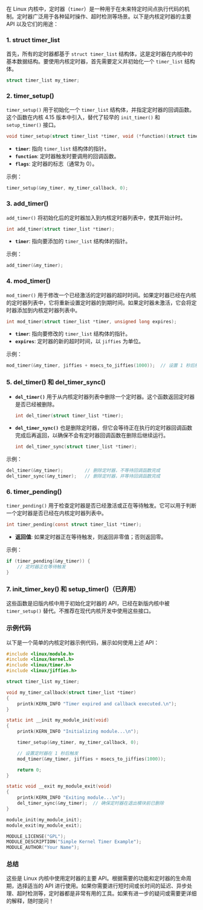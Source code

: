 在 Linux 内核中，定时器（`timer`）是一种用于在未来特定时间点执行代码的机制。定时器广泛用于各种延时操作、超时检测等场景。以下是内核定时器的主要 API 以及它们的用途：

### 1. **struct timer_list**

首先，所有的定时器都基于 `struct timer_list` 结构体，这是定时器在内核中的基本数据结构。要使用内核定时器，首先需要定义并初始化一个 `timer_list` 结构体。

```c
struct timer_list my_timer;
```

### 2. **timer_setup()**

`timer_setup()` 用于初始化一个 `timer_list` 结构体，并指定定时器的回调函数。这个函数在内核 4.15 版本中引入，替代了较早的 `init_timer()` 和 `setup_timer()` 接口。

```c
void timer_setup(struct timer_list *timer, void (*function)(struct timer_list *), unsigned int flags);
```

- **`timer`**: 指向 `timer_list` 结构体的指针。
- **`function`**: 定时器触发时要调用的回调函数。
- **`flags`**: 定时器的标志（通常为 0）。

示例：
```c
timer_setup(&my_timer, my_timer_callback, 0);
```

### 3. **add_timer()**

`add_timer()` 将初始化后的定时器加入到内核定时器列表中，使其开始计时。

```c
int add_timer(struct timer_list *timer);
```

- **`timer`**: 指向要添加的 `timer_list` 结构体的指针。

示例：
```c
add_timer(&my_timer);
```

### 4. **mod_timer()**

`mod_timer()` 用于修改一个已经激活的定时器的超时时间。如果定时器已经在内核的定时器列表中，它将重新设置定时器的到期时间。如果定时器未激活，它会将定时器添加到内核定时器列表中。

```c
int mod_timer(struct timer_list *timer, unsigned long expires);
```

- **`timer`**: 指向要修改的 `timer_list` 结构体的指针。
- **`expires`**: 定时器的新的超时时间，以 `jiffies` 为单位。

示例：
```c
mod_timer(&my_timer, jiffies + msecs_to_jiffies(1000));  // 设置 1 秒后触发
```

### 5. **del_timer() 和 del_timer_sync()**

- **`del_timer()`** 用于从内核定时器列表中删除一个定时器。这个函数返回定时器是否已经被删除。

  ```c
  int del_timer(struct timer_list *timer);
  ```

- **`del_timer_sync()`** 也是删除定时器，但它会等待正在执行的定时器回调函数完成后再返回，以确保不会有定时器回调函数在删除后继续运行。

  ```c
  int del_timer_sync(struct timer_list *timer);
  ```

示例：
```c
del_timer(&my_timer);        // 删除定时器，不等待回调函数完成
del_timer_sync(&my_timer);   // 删除定时器，并等待回调函数完成
```

### 6. **timer_pending()**

`timer_pending()` 用于检查定时器是否已经激活或正在等待触发。它可以用于判断一个定时器是否已经在内核定时器列表中。

```c
int timer_pending(const struct timer_list *timer);
```

- **返回值**: 如果定时器正在等待触发，则返回非零值；否则返回零。

示例：
```c
if (timer_pending(&my_timer)) {
    // 定时器正在等待触发
}
```

### 7. **init_timer_key() 和 setup_timer()**（已弃用）

这些函数是旧版内核中用于初始化定时器的 API，已经在新版内核中被 `timer_setup()` 替代。不推荐在现代内核开发中使用这些接口。

### 示例代码

以下是一个简单的内核定时器示例代码，展示如何使用上述 API：

```c
#include <linux/module.h>
#include <linux/kernel.h>
#include <linux/timer.h>
#include <linux/jiffies.h>

struct timer_list my_timer;

void my_timer_callback(struct timer_list *timer)
{
    printk(KERN_INFO "Timer expired and callback executed.\n");
}

static int __init my_module_init(void)
{
    printk(KERN_INFO "Initializing module...\n");

    timer_setup(&my_timer, my_timer_callback, 0);

    // 设置定时器在 1 秒后触发
    mod_timer(&my_timer, jiffies + msecs_to_jiffies(1000));

    return 0;
}

static void __exit my_module_exit(void)
{
    printk(KERN_INFO "Exiting module...\n");
    del_timer_sync(&my_timer);  // 确保定时器在退出模块前已删除
}

module_init(my_module_init);
module_exit(my_module_exit);

MODULE_LICENSE("GPL");
MODULE_DESCRIPTION("Simple Kernel Timer Example");
MODULE_AUTHOR("Your Name");
```

### 总结

这些是 Linux 内核中使用定时器的主要 API。根据需要的功能和定时器的生命周期，选择适当的 API 进行使用。如果你需要进行短时间或长时间的延迟、异步处理、超时检测等，定时器都是非常有用的工具。如果有进一步的疑问或需要更详细的解释，随时提问！